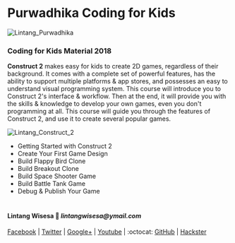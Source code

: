 # Purwadhika Coding for Kids

![Lintang_Purwadhika](https://static.wixstatic.com/media/2e6af2_f69a4271c3534ae1869a7ed63e278b2b~mv2.png/v1/fill/w_246,h_39,al_c,usm_0.66_1.00_0.01/2e6af2_f69a4271c3534ae1869a7ed63e278b2b~mv2.png)

### Coding for Kids Material 2018

__**Construct 2**__ makes easy for kids to create 2D games, regardless of their background. It comes with a complete set of powerful features, has the ability to support multiple platforms & app stores, and possesses an easy to understand visual programming system. This course will introduce you to Construct 2's interface & workflow. Then at the end, it will provide you with the skills & knowledge to develop your own games, even you don't programming at all. This course will guide you through the features of Construct 2, and use it to create several popular games.

![Lintang_Construct_2](https://www.gamesfounder.com/media/resources/images/construct-2-logo.png)

- Getting Started with Construct 2
- Create Your First Game Design
- Build Flappy Bird Clone
- Build Breakout Clone
- Build Space Shooter Game
- Build Battle Tank Game
- Debug & Publish Your Game

#

#### Lintang Wisesa :love_letter: _lintangwisesa@ymail.com_

[Facebook](https://www.facebook.com/lintangbagus) | 
[Twitter](https://twitter.com/Lintang_Wisesa) |
[Google+](https://plus.google.com/u/0/+LintangWisesa1) |
[Youtube](https://www.youtube.com/user/lintangbagus) | 
:octocat: [GitHub](https://github.com/LintangWisesa) |
[Hackster](https://www.hackster.io/lintangwisesa)
